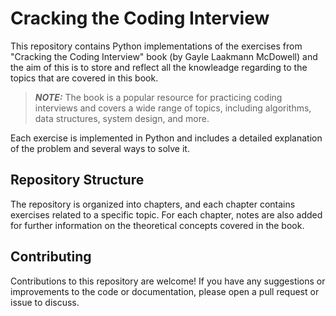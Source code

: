 # Cracking the Coding Interview

This repository contains Python implementations of the exercises from "Cracking the Coding Interview" book (by Gayle Laakmann McDowell) and the aim of this is to store and reflect all the knowleadge regarding to the topics that are covered in this book.

> **_NOTE:_**  The book is a popular resource for practicing coding interviews and covers a wide range of topics, including algorithms, data structures, system design, and more.

Each exercise is implemented in Python and includes a detailed explanation of the problem and several ways to solve it.

## Repository Structure

The repository is organized into chapters, and each chapter contains exercises related to a specific topic. 
For each chapter, notes are also added for further information on the theoretical concepts covered in the book.

## Contributing
Contributions to this repository are welcome! If you have any suggestions or improvements to the code or documentation, please open a pull request or issue to discuss.

